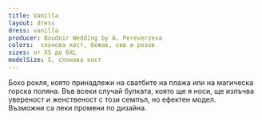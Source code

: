 ```yaml
---
title: Vanilla
layout: dress
dress: vanilla
producer: Boudoir Wedding by A. Pereverzeva
colors:  слонова кост, бежaв, сив и розов
sizes: от XS до 6XL
modelSize: S, слонова кост
---
```


Бохо рокля, която принадлежи на сватбите на плажа или на магическа горска поляна. Във всеки случай булката, която ще я носи, ще излъчва увереност и женственост с този семпъл, но ефектен модел.  
Възможни са леки промени по дизайна.